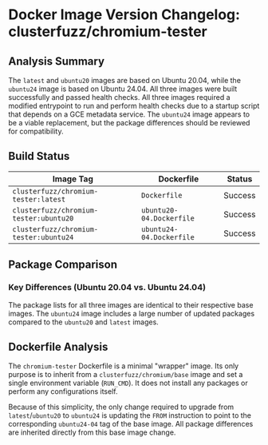 # Docker Image Version Changelog: clusterfuzz/chromium-tester


## Analysis Summary

The `latest` and `ubuntu20` images are based on Ubuntu 20.04, while the `ubuntu24` image is based on Ubuntu 24.04. All three images were built successfully and passed health checks. All three images required a modified entrypoint to run and perform health checks due to a startup script that depends on a GCE metadata service. The `ubuntu24` image appears to be a viable replacement, but the package differences should be reviewed for compatibility.

## Build Status

| Image Tag                       | Dockerfile               | Status  |
| ------------------------------- | ------------------------ | ------- |
| `clusterfuzz/chromium-tester:latest`  | `Dockerfile`             | Success |
| `clusterfuzz/chromium-tester:ubuntu20`| `ubuntu20-04.Dockerfile` | Success |
| `clusterfuzz/chromium-tester:ubuntu24`| `ubuntu24-04.Dockerfile` | Success |

## Package Comparison

### Key Differences (Ubuntu 20.04 vs. Ubuntu 24.04)

The package lists for all three images are identical to their respective base images. The `ubuntu24` image includes a large number of updated packages compared to the `ubuntu20` and `latest` images.

## Dockerfile Analysis

The `chromium-tester` Dockerfile is a minimal "wrapper" image. Its only purpose is to inherit from a `clusterfuzz/chromium/base` image and set a single environment variable (`RUN_CMD`). It does not install any packages or perform any configurations itself.

Because of this simplicity, the only change required to upgrade from `latest`/`ubuntu20` to `ubuntu24` is updating the `FROM` instruction to point to the corresponding `ubuntu24-04` tag of the base image. All package differences are inherited directly from this base image change.
